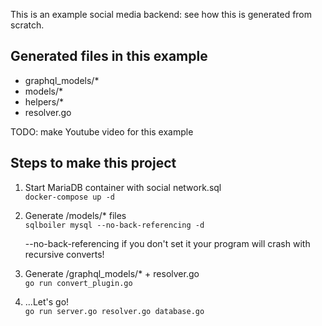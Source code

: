 This is an example social media backend: see how this is generated from scratch.

## Generated files in this example

- graphql_models/\*
- models/\*
- helpers/\*
- resolver.go

TODO: make Youtube video for this example

## Steps to make this project

1. Start MariaDB container with social network.sql  
   `docker-compose up -d`

2. Generate /models/\* files  
   `sqlboiler mysql --no-back-referencing -d`

   --no-back-referencing if you don't set it your program will crash with recursive converts!

4. Generate /graphql_models/\* + resolver.go  
   `go run convert_plugin.go`

5. ...Let's go!  
   `go run server.go resolver.go database.go`

